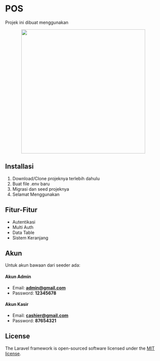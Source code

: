 # POS

Projek ini dibuat menggunakan

<p align="center"><a href="https://laravel.com" target="_blank"><img src="https://raw.githubusercontent.com/laravel/art/master/logo-lockup/5%20SVG/2%20CMYK/1%20Full%20Color/laravel-logolockup-cmyk-red.svg" width="400"></a></p>

## Installasi

1. Download/Clone projeknya terlebih dahulu
2. Buat file .env baru
3. Migrasi dan seed projeknya
4. Selamat Menggunakan

## Fitur-Fitur

- Autentikasi
- Multi Auth
- Data Table
- Sistem Keranjang

## Akun

Untuk akun bawaan dari seeder ada:
#### Akun Admin
- Email: **admin@gmail.com**
- Password: **12345678**

#### Akun Kasir
- Email: **cashier@gmail.com**
- Password: **87654321**

## License

The Laravel framework is open-sourced software licensed under the [MIT license](https://opensource.org/licenses/MIT).
